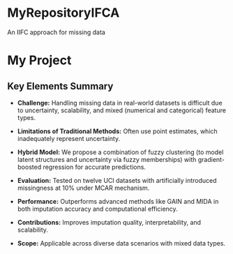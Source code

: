 # MyRepositoryIFCA
An IIFC approach for missing data

# My Project
## Key Elements Summary

- **Challenge:** Handling missing data in real-world datasets is difficult due to uncertainty, scalability, and mixed (numerical and categorical) feature types.

- **Limitations of Traditional Methods:** Often use point estimates, which inadequately represent uncertainty.

- **Hybrid Model:** We propose a combination of fuzzy clustering (to model latent structures and uncertainty via fuzzy memberships) with gradient-boosted regression for accurate predictions.

- **Evaluation:** Tested on twelve UCI datasets with artificially introduced missingness at 10% under MCAR mechanism.

- **Performance:** Outperforms advanced methods like GAIN and MIDA in both imputation accuracy and computational efficiency.

- **Contributions:** Improves imputation quality, interpretability, and scalability.

- **Scope:** Applicable across diverse data scenarios with mixed data types.




